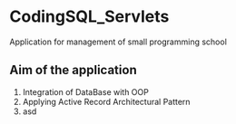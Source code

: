 # CodingSQL_Servlets
Application for management of small programming school

## Aim of the application
1. Integration of DataBase with OOP
2. Applying Active Record Architectural Pattern
3. asd
